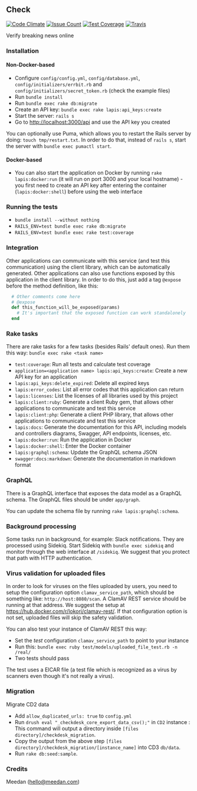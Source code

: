 ## Check

[![Code Climate](https://codeclimate.com/repos/5755cb94c1237437b20013c6/badges/b6cd49bb313851a22f23/gpa.svg)](https://codeclimate.com/repos/5755cb94c1237437b20013c6/feed)
[![Issue Count](https://codeclimate.com/repos/5755cb94c1237437b20013c6/badges/b6cd49bb313851a22f23/issue_count.svg)](https://codeclimate.com/repos/5755cb94c1237437b20013c6/feed)
[![Test Coverage](https://codeclimate.com/repos/5755cb94c1237437b20013c6/badges/b6cd49bb313851a22f23/coverage.svg?1)](https://codeclimate.com/repos/5755cb94c1237437b20013c6/coverage)
[![Travis](https://travis-ci.org/meedan/check-api.svg?branch=develop)](https://travis-ci.org/meedan/check-api/)

Verify breaking news online

### Installation

#### Non-Docker-based

* Configure `config/config.yml`, `config/database.yml`, `config/initializers/errbit.rb` and `config/initializers/secret_token.rb` (check the example files)
* Run `bundle install`
* Run `bundle exec rake db:migrate`
* Create an API key: `bundle exec rake lapis:api_keys:create`
* Start the server: `rails s`
* Go to [http://localhost:3000/api](http://localhost:3000/api) and use the API key you created

You can optionally use Puma, which allows you to restart the Rails server by doing: `touch tmp/restart.txt`. In order to do that, instead of `rails s`, start the server with `bundle exec pumactl start`.

#### Docker-based

* You can also start the application on Docker by running `rake lapis:docker:run` (it will run on port 3000 and your local hostname) - you first need to create an API key after entering the container (`lapis:docker:shell`) before using the web interface

### Running the tests

* `bundle install --without nothing`
* `RAILS_ENV=test bundle exec rake db:migrate`
* `RAILS_ENV=test bundle exec rake test:coverage`

### Integration

Other applications can communicate with this service (and test this communication) using the client library, which can be automatically generated. Other applications can also use functions exposed by this application in the client library. In order to do this, just add a tag `@expose` before the method definition, like this:

```ruby
  # Other comments come here
  # @expose
  def this_function_will_be_exposed(params)
    # It's important that the exposed function can work standalonely
  end
```

### Rake tasks

There are rake tasks for a few tasks (besides Rails' default ones). Run them this way: `bundle exec rake <task name>`

* `test:coverage`: Run all tests and calculate test coverage
* `application=<application name> lapis:api_keys:create`: Create a new API key for an application
* `lapis:api_keys:delete_expired`: Delete all expired keys
* `lapis:error_codes`: List all error codes that this application can return
* `lapis:licenses`: List the licenses of all libraries used by this project
* `lapis:client:ruby`: Generate a client Ruby gem, that allows other applications to communicate and test this service
* `lapis:client:php`: Generate a client PHP library, that allows other applications to communicate and test this service
* `lapis:docs`: Generate the documentation for this API, including models and controllers diagrams, Swagger, API endpoints, licenses, etc.
* `lapis:docker:run`: Run the application in Docker
* `lapis:docker:shell`: Enter the Docker container
* `lapis:graphql:schema`: Update the GraphQL schema JSON
* `swagger:docs:markdown`: Generate the documentation in markdown format

### GraphQL

There is a GraphQL interface that exposes the data model as a GraphQL schema. The GraphQL files should be under `app/graph`.

You can update the schema file by running `rake lapis:graphql:schema`.

### Background processing

Some tasks run in background, for example: Slack notifications. They are processed using Sidekiq. Start Sidekiq with `bundle exec sidekiq` and monitor through the web interface at `/sidekiq`. We suggest that you protect that path with HTTP authentication.

### Virus validation for uploaded files

In order to look for viruses on the files uploaded by users, you need to setup the configuration option `clamav_service_path`, which should be something like: `http://host:8080/scan`. A ClamAV REST service should be running at that address. We suggest the setup at https://hub.docker.com/r/lokori/clamav-rest/. If that configuration option is not set, uploaded files will skip the safety validation.

You can also test your instance of ClamAV REST this way:

* Set the *test* configuration `clamav_service_path` to point to your instance
* Run this: `bundle exec ruby test/models/uploaded_file_test.rb -n /real/`
* Two tests should pass

The test uses a EICAR file (a test file which is recognized as a virus by scanners even though it's not really a virus). 

### Migration

Migrate CD2 data

* Add `allow_duplicated_urls: true` to `config.yml`
* Run `drush eval "_checkdesk_core_export_data_csv();"` in `CD2` instance : This command will output a directory inside `[files directory]/checkdesk_migration`.
* Copy the output from the above step `[files directory]/checkdesk_migration/[instance_name]` into CD3 `db/data`.
* Run `rake db:seed:sample`.

### Credits

Meedan (hello@meedan.com)
